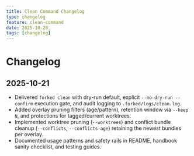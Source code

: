 ```yaml
---
title: Clean Command Changelog
type: changelog
feature: clean-command
date: 2025-10-20
tags: [changelog]
---
```


# Changelog

## 2025-10-21
- Delivered `forked clean` with dry-run default, explicit `--no-dry-run --confirm` execution gate, and audit logging to `.forked/logs/clean.log`.
- Added overlay pruning filters (age/pattern), retention window via `--keep N`, and protections for tagged/current worktrees.
- Implemented worktree pruning (`--worktrees`) and conflict bundle cleanup (`--conflicts`, `--conflicts-age`) retaining the newest bundles per overlay.
- Documented usage patterns and safety rails in README, handbook sanity checklist, and testing guides.
